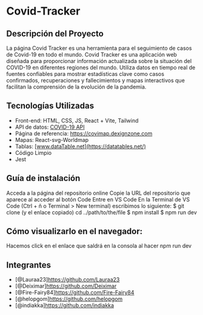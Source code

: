 # Covid-Tracker

## Descripción del Proyecto

La página Covid Tracker es una herramienta para el seguimiento de casos de Covid-19 en todo el mundo.
Covid Tracker es una aplicación web diseñada para proporcionar información actualizada sobre la situación del COVID-19 en diferentes regiones del mundo. Utiliza datos en tiempo real de fuentes confiables para mostrar estadísticas clave como casos confirmados, recuperaciones y fallecimientos y mapas interactivos que facilitan la comprensión de la evolución de la pandemia.


## Tecnologías Utilizadas

- Front-end: HTML, CSS, JS, React + Vite, Tailwind
- API de datos: [COVID-19 API](https://disease.sh/)
- Página de referencia: https://covimap.dexignzone.com
- Mapas: React-svg-Worldmap
- Tablas: [www.dataTable.net](https://datatables.net/)
- Código Limpio
- Jest 

## Guía de instalación 

Acceda a la página del repositorio online
Copie la URL del repositorio que aparece al acceder al botón Code
Entre en VS Code 
En la Terminal de VS Code (Ctrl + ñ o Terminal > New terminal) escribimos lo siguiente:
$ git clone (y el enlace copiado)
cd ../path/to/the/file
$ npm install
$ npm run dev

## Cómo visualizarlo en el navegador:

Hacemos click en el enlace que saldrá en la consola al hacer npm run dev

## Integrantes

- [@Lauraa23]https://github.com/Lauraa23
- [@Deiximar]https://github.com/Deiximar
- [@Fire-Fairy84]https://github.com/Fire-Fairy84
- [@helopgom]https://github.com/helopgom
- [@indiakka]https://github.com/indiakka
